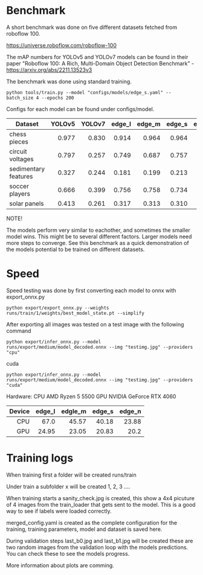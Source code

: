 


# Benchmark

A short benchmark was done on five different datasets fetched from roboflow 100.

https://universe.roboflow.com/roboflow-100

The mAP numbers for YOLOv5 and YOLOv7 models can be found in their paper
"Roboflow 100: A Rich, Multi-Domain Object Detection Benchmark" - https://arxiv.org/abs/2211.13523v3

The benchmark was done using standard training. 

    python tools/train.py --model "configs/models/edge_s.yaml" --batch_size 4 --epochs 200 

Configs for each model can be found under configs/model.  

| Dataset              | YOLOv5 | YOLOv7 | edge_l | edge_m | edge_s | edge_n |
|----------------------|------:|------:|------:|-------:|------:|------:|
| chess pieces         | 0.977 | 0.830 | 0.914 | 0.964 | 0.964 | 0.681 |
| circuit voltages     | 0.797 | 0.257 | 0.749 | 0.687  | 0.757 | 0.621 |
| sedimentary features | 0.327 | 0.244 | 0.181 | 0.199  | 0.213 | 0.154 |
| soccer players       | 0.666 | 0.399 | 0.756 | 0.758  | 0.734 | 0.714 |
| solar panels         | 0.413 | 0.261 | 0.317 | 0.313  | 0.310 | 0.270 |

NOTE!

The models perform very similar to eachother, and sometimes the smaller model wins. This might be to several different factors. Larger models need more steps to converge. See this benchmark as a quick demonstration of the models potential to be trained on different datasets. 

# Speed

Speed testing was done by first converting each model to onnx with export_onnx.py 

    python export/export_onnx.py --weights runs/train/1/weights/best_model_state.pt --simplify

After exporting all images was tested on a test image with the following command

    python export/infer_onnx.py --model runs/export/medium/model_decoded.onnx --img "testimg.jpg" --providers "cpu" 

cuda

    python export/infer_onnx.py --model runs/export/medium/model_decoded.onnx --img "testimg.jpg" --providers "cuda"

Hardware: 
CPU AMD Ryzen 5 5500
GPU NVIDIA GeForce RTX 4060


| Device | edge_l | edgle_m | edge_s | edge_n |
|------: |------: |------:  |-------:|------:|
| CPU    | 67.0   | 45.57   | 40.18  | 23.88 |
| GPU    | 24.95  | 23.05   | 20.83  | 20.2  | 


# Training logs

When training first a folder will be created runs/train 

Under train a subfolder x will be created 1, 2, 3 ....

When training starts a sanity_check.jpg is created, this show a 4x4 picuture of 4 images from the train_loader that gets sent to the model. 
This is a good way to see if labels were loaded correctly. 

merged_config.yaml is created as the complete configuration for the training, training parameters, model and dataset is saved here.

During validation steps last_b0.jpg and last_b1.jpg will be created these are two random images from the validation loop with the models predictions. 
You can check these to see the models progress. 


More information about plots are comming. 






